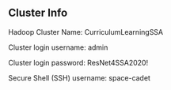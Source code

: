 ## Cluster Info

Hadoop Cluster Name: CurriculumLearningSSA 

Cluster login username: admin

Cluster login password: ResNet4SSA2020!

Secure Shell (SSH) username: space-cadet
